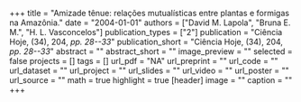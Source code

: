 +++
title = "Amizade tênue: relações mutualísticas entre plantas e formigas na Amazônia."
date = "2004-01-01"
authors = ["David M. Lapola", "Bruna E. M.", "H. L. Vasconcelos"]
publication_types = ["2"]
publication = "Ciência Hoje, (34), 204, _pp. 28--33_"
publication_short = "Ciência Hoje, (34), 204, _pp. 28--33_"
abstract = ""
abstract_short = ""
image_preview = ""
selected = false
projects = []
tags = []
url_pdf = "NA"
url_preprint = ""
url_code = ""
url_dataset = ""
url_project = ""
url_slides = ""
url_video = ""
url_poster = ""
url_source = ""
math = true
highlight = true
[header]
image = ""
caption = ""
+++
